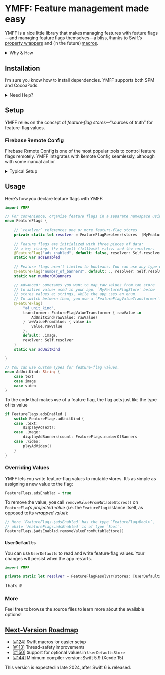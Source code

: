 # YMFF: Feature management made easy

YMFF is a nice little library that makes managing features with feature flags—and managing feature flags themselves—a bliss, thanks to Swift’s [property wrappers](https://docs.swift.org/swift-book/documentation/the-swift-programming-language/properties/#Property-Wrappers) and (in the future) [macros](https://docs.swift.org/swift-book/documentation/the-swift-programming-language/macros).

<details>
<summary>Why & How</summary>

Every company I worked for needed a way to manage availability of features in the apps already shipped to the users. Surprisingly, [*feature flags*](https://en.wikipedia.org/wiki/Feature_toggle) (a.k.a. *feature toggles* a.k.a. *feature switches*) tend to cause a lot of struggle.

**I aspire to change that.**

YMFF ships completely ready-to-use, right out of the box: you get everything you need to get started in just a few lines of code.

</details>

## Installation

I’m sure you know how to install dependencies. YMFF supports both SPM and CocoaPods.

<details>
<summary>Need Help?</summary>

### Swift Package Manager (SPM)

To add YMFF to your project, use Xcode’s built-in support for Swift packages. Click File → Add Package Dependencies, and paste the following URL into the search field:

```
https://github.com/yakovmanshin/YMFF
```

You’re then prompted to select the version to install and indicate the desired update policy. I recommend starting with the latest version (it’s selected automatically), and choosing “up to next major” as the update rule. Then select the target you want to link YMFF to. Click Finish—and you’re ready to go!

If you need to use YMFF in another Swift package, add it to the `Package.swift` file as a dependency:

```swift
.package(url: "https://github.com/yakovmanshin/YMFF", from: "4.0.0")
```

### CocoaPods

YMFF supports installation via [CocoaPods](https://youtu.be/iEAjvNRdZa0), but please keep in mind this support is provided on the best-effort basis.

Add the following to your Podfile:

```ruby
pod 'YMFF', '~> 4.0'
```

</details>

## Setup

YMFF relies on the concept of *feature-flag stores*—“sources of truth” for feature-flag values.

### Firebase Remote Config

Firebase Remote Config is one of the most popular tools to control feature flags remotely. YMFF integrates with Remote Config seamlessly, although with some manual action.

<details>
<summary>Typical Setup</summary>

```swift
import FirebaseRemoteConfig
import YMFFProtocols

extension RemoteConfig: SynchronousFeatureFlagStore {
    
    public func valueSync<Value>(for key: FeatureFlagKey) -> Result<Value, FeatureFlagStoreError> {
        // Remote Config returns a default value if the requested key doesn’t exist,
        // so you need to check the key for existence explicitly.
        guard allKeys(from: .remote).contains(key) else {
            return .failure(.valueNotFound)
        }
        
        let remoteConfigValue = self[key]
        
        let value: Value?
        // You need to use different `RemoteConfigValue` methods, depending on the return type.
        // I know, it doesn’t look fancy.
        switch Value.self {
        case is Bool.Type:
            value = remoteConfigValue.boolValue as? Value
        case is Data.Type:
            value = remoteConfigValue.dataValue as? Value
        case is Double.Type:
            value = remoteConfigValue.numberValue.doubleValue as? Value
        case is Int.Type:
            value = remoteConfigValue.numberValue.intValue as? Value
        case is String.Type:
            value = remoteConfigValue.stringValue as? Value
        default:
            value = nil
        }
        
        if let value {
            return .success(value)
        } else {
            return .failure(.typeMismatch)
        }
    }
    
}
```

`RemoteConfig` is now a valid *feature-flag store*.

Alternatively, you can create a custom wrapper object. That’s what I do in my projects to avoid tight coupling.

</details>

## Usage

Here’s how you declare feature flags with YMFF:

```swift
import YMFF

// For convenience, organize feature flags in a separate namespace using an enum.
enum FeatureFlags {
    
    // `resolver` references one or more feature-flag stores.
    private static let resolver = FeatureFlagResolver(stores: [MyFeatureFlagStore.shared])
    
    // Feature flags are initialized with three pieces of data:
    // a key string, the default (fallback) value, and the resolver.
    @FeatureFlag("ads_enabled", default: false, resolver: Self.resolver)
    static var adsEnabled
    
    // Feature flags aren’t limited to booleans. You can use any type of value!
    @FeatureFlag("number_of_banners", default: 3, resolver: Self.resolver)
    static var numberOfBanners
    
    // Advanced: Sometimes you want to map raw values from the store
    // to native values used in your app. `MyFeatureFlagStore` below
    // stores values as strings, while the app uses an enum.
    // To switch between them, you use a `FeatureFlagValueTransformer`.
    @FeatureFlag(
        "ad_unit_kind",
        transformer: FeatureFlagValueTransformer { rawValue in
            AdUnitKind(rawValue: rawValue)
        } rawValueFromValue: { value in
            value.rawValue
        },
        default: .image,
        resolver: Self.resolver
    )
    static var adUnitKind
    
}

// You can use custom types for feature-flag values.
enum AdUnitKind: String {
    case text
    case image
    case video
}
```

To the code that makes use of a feature flag, the flag acts just like the type of its value:

```swift
if FeatureFlags.adsEnabled {
    switch FeatureFlags.adUnitKind {
    case .text:
        displayAdText()
    case .image:
        displayAdBanners(count: FeatureFlags.numberOfBanners)
    case .video:
        playAdVideo()
    }
}
```

### Overriding Values

YMFF lets you write feature-flag values to mutable stores. It’s as simple as assigning a new value to the flag:

```swift
FeatureFlags.adsEnabled = true
```

To remove the value, you call `removeValueFromMutableStores()` on `FeatureFlag`’s *projected value* (i.e. the `FeatureFlag` instance itself, as opposed to its *wrapped value*):

```swift
// Here `FeatureFlags.$adsEnabled` has the type `FeatureFlag<Bool>`, 
// while `FeatureFlags.adsEnabled` is of type `Bool`.
FeatureFlags.$adsEnabled.removeValueFromMutableStore()
```

### `UserDefaults`

You can use `UserDefaults` to read and write feature-flag values. Your changes will persist when the app restarts.

```swift
import YMFF

private static let resolver = FeatureFlagResolver(stores: [UserDefaultsStore()])
```

That’s it!

### More

Feel free to browse the source files to learn more about the available options!

## [Next-Version Roadmap](https://github.com/yakovmanshin/YMFF/milestone/11)
* [[#124](https://github.com/yakovmanshin/YMFF/issues/124)] Swift macros for easier setup
* [[#113](https://github.com/yakovmanshin/YMFF/issues/113)] Thread-safety improvements
* [[#150](https://github.com/yakovmanshin/YMFF/issues/150)] Support for optional values in `UserDefaultsStore`
* [[#144](https://github.com/yakovmanshin/YMFF/issues/144)] Minimum compiler version: Swift 5.9 (Xcode 15)

This version is expected in late 2024, after Swift 6 is released.
